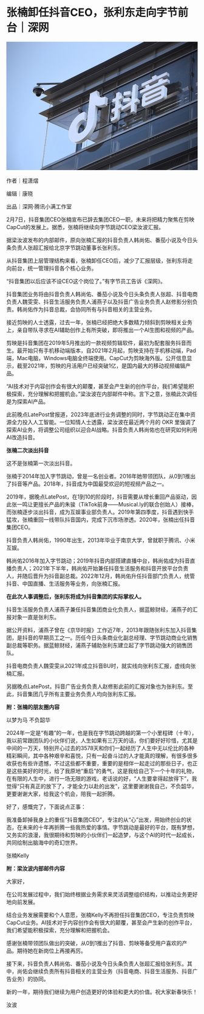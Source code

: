 # 张楠卸任抖音CEO，张利东走向字节前台｜深网

![0925beabdd1bbbac4c82b2e82a6bd79e.jpg](https://raw.githubusercontent.com/qqhsx/qqnews_image/main/2024/02/07/张楠卸任抖音CEO，张利东走向字节前台｜深网/0925beabdd1bbbac4c82b2e82a6bd79e.jpg)

作者｜程潇熠

编辑｜康晓

出品｜深网·腾讯小满工作室

2月7日，抖音集团CEO张楠宣布已辞去集团CEO一职，未来将把精力聚焦在剪映CapCut的发展上。据悉，张楠将继续向字节跳动CEO梁汝波汇报。

据梁汝波发布的内部邮件，原向张楠汇报的抖音负责人韩尚佑、番茄小说及今日头条负责人张超汇报给北京字节跳动董事长张利东。

从抖音集团上层管理结构来看，张楠卸任CEO后，减少了汇报层级，张利东将走向前台，统一管理抖音各个核心业务。

“抖音集团以后应该不设CEO这个岗位了。”有字节员工告诉《深网》。

抖音集团业务将由抖音负责人韩尚佑、番茄小说及今日头条负责人张超、抖音电商负责人魏雯雯、抖音生活服务负责人浦燕子以及抖音广告业务负责人赵修影分别负责。韩尚佑作为抖音总裁，会协同所有与抖音相关的主营业务。

接近剪映的人士透露，过去一年，张楠已经把绝大多数精力倾斜到剪映相关业务上，亲自带队寻求在AI辅助创作上有所突破，即将推出一个AI生图和视频的产品。

剪映是抖音集团在2019年5月推出的一款视频剪辑软件，最初为配套服务抖音而生。最开始只有手机移动端版本，自2021年2月起，剪映支持在手机移动端，Pad端，Mac电脑，Windows电脑全终端使用。CapCut为剪映海外版。公开信息显示，截至2021年，剪映的月活用户已经突破1亿，是国内最大的移动视频编辑产品。

“AI技术对于内容创作会有很大的颠覆，甚至会产生新的创作平台，我们希望能积极探索，充分理解和把握机会。”梁汝波在内部邮件中称。言下之意，张楠此次调任是为探索AI产品。

此前晚点LatePost曾报道，2023年底进行业务调整的同时，字节跳动正在集中资源全力投入人工智能。一位知情人士透露，梁汝波在最近两个月的 OKR
里强调了探索AI业务，将调整公司组织以迎合AI战略。抖音负责人韩尚佑也在研究如何利用AI改造抖音。

**张楠二次淡出抖音**

这不是张楠第一次淡出抖音。

张楠于2014年加入字节跳动，曾是一名创业者。2016年她带领团队，从0到1推出了抖音等产品。2018年，抖音成为中国最受欢迎的短视频产品之一。

2019年，据晚点LatePost，在1到10的阶段时，抖音需要从增长重回产品驱动，因此张一鸣让更擅长产品的朱骏（TikTok前身——Musical.ly的联合创始人）接棒，而张楠逐步淡出抖音，成为互娱事业部负责人。2019年第四季度，抖音遇到快手猛攻，张楠重回一线带队抖音国内，完成下沉市场渗透。2020年，张楠出任抖音集团CEO。

抖音负责人韩尚佑，1990年出生，2013年毕业于南京大学，曾就职于腾讯、小米互娱。

韩尚佑2016年加入字节跳动；2019年抖音内部搭建直播中台，韩尚佑成为抖音直播负责人；2021年下半年，韩尚佑开始兼任抖音生活服务和抖音开放平台负责人，并随后晋升为抖音副总裁。2022年12月，韩尚佑升任抖音部门负责人，统管抖音、中国直播、生活服务等业务，向张楠汇报。

**在此次人事调整后，张利东将成为抖音集团的实际掌权人。**

抖音生活服务负责人浦燕子兼任抖音集团商业化负责人，据蓝鲸财经，浦燕子的汇报对象一直是张利东。

据公开资料，浦燕子曾在《京华时报》工作近7年，2013年跟随张利东加入抖音集团，是抖音的早期员工之一。历任今日头条商业化副总经理、字节跳动商业化销售副总裁等职务。据蓝鲸财经，浦燕子辅助张利东建立起了字节跳动强大的销售团队。

抖音电商负责人魏雯雯从2021年成立抖音BU时，就实线向张利东汇报，虚线向张楠汇报。

另据晚点LatePost，抖音广告业务负责人赵修影此前的汇报对象也为张利东。至此，抖音集团几乎所有主要业务负责人均向张利东汇报。

**附：张楠的朋友圈内容**

以梦为马 不负韶华

2024年一定是“有趣”的一年，也是我在字节跳动跨越的第一个小里程碑（十年），我以前常跟团队的小伙伴们说，人生如果有三万天的话，你们要好好珍惜，尤其是中间的一万天，特别开心过去的3578天和你们一起经历了人生中无以伦比的各种精彩瞬间，其中各种艰辛和喜悦，只有一起奋斗过的人才能真的理解，有很多很多收获也有些许遗憾，不过这些都不重要，重要的是相伴一起走过的那些日子，也正是这些美好的时光，给了我原地“重启”的勇气，这是我给自己下一个十年的礼物，在有限的人生中，进行一场无限的游戏，老话说的好，“人生要拿得起放得下”，我觉得“只有真正的放下了，才能全力以赴的出发”，这里要谢谢我自己，不负韶华，更要谢谢大家，给我这个机会，陪我一起折腾。

好了，感慨完了，下面说点正事：

我准备卸掉我身上的重任“抖音集团CEO”，专注的从“心”出发，用始终创业的状态，在未来的十年再折腾一些我热爱的事情。字节跳动是最好的平台，既有梦想，又务实的浪漫，我很期待和剪映的小伙伴们一起造梦，与这个AI的时代一起成长，共同绘制出脑海中的奇幻世界。

张楠Kelly

**附：梁汝波内部邮件内容**

大家好，

在公司发展过程中，我们始终根据业务需求来灵活调整组织结构，以推动业务更好地向前发展。

结合业务发展需要和个人意愿，张楠Kelly不再担任抖音集团CEO，专注负责剪映CapCut业务。AI技术对于内容创作会有很大的颠覆，甚至会产生新的创作平台，我们希望能积极探索，充分理解和把握机会。

感谢张楠带领团队做出的突破，从0到1推出了抖音、剪映等备受用户喜欢的产品。期待她在新岗位上再接再厉。

接下来，抖音负责人韩尚佑、番茄小说及今日头条负责人张超汇报给张利东。其中，尚佑会继续负责所有抖音相关的主营业务（抖音电商、抖音生活服务、抖音广告业务）的协同。

新的一年，期待我们继续为用户创造更好的体验和更大的价值。祝大家新春快乐！

汝波

